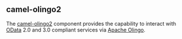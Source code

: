 ## camel-olingo2

The [camel-olingo2](http://camel.apache.org/olingo2.html) component provides the capability to interact with [OData](http://www.odata.org/) 2.0 and 3.0 compliant services via [Apache Olingo](http://olingo.apache.org/).
